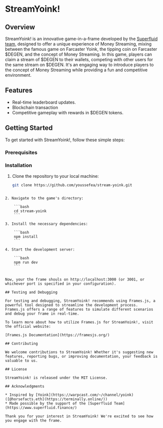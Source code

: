 # StreamYoink!

## Overview

StreamYoink! is an innovative game-in-a-frame developed by the [Superfluid team](https://superfluid.finance/), designed to offer a unique experience of Money Streaming, mixing between the famous game on Farcaster Yoink, the tipping coin on Farcaster $DEGEN, and the concept of Money Streaming. In this game, players can claim a stream of $DEGEN to their wallets, competing with other users for the same stream on $DEGEN. It's an engaging way to introduce players to the concept of Money Streaming while providing a fun and competitive environment.

## Features

- Real-time leaderboard updates.
- Blockchain transaction
- Competitive gameplay with rewards in $DEGEN tokens.

## Getting Started

To get started with StreamYoink!, follow these simple steps:

### Prerequisites

### Installation

1. Clone the repository to your local machine:

   ```bash
   git clone https://github.com/youssefea/stream-yoink.git
```

2. Navigate to the game's directory:
    
    ```bash
    cd stream-yoink
    ```
    
3. Install the necessary dependencies:
    
    ```bash
    npm install
    ```
    
4. Start the development server:
    
    ```bash
    npm run dev
    ```
    

Now, your the frame shouls on http://localhost:3000 (or 3001, or whichever port is specified in your configuration).

## Testing and Debugging

For testing and debugging, StreamYoink! recommends using Frames.js, a powerful tool designed to streamline the development process. Frames.js offers a range of features to simulate different scenarios and debug your frame in real-time.

To learn more about how to utilize Frames.js for StreamYoink!, visit the official website:

[Frames.js Documentation](https://framesjs.org/)

## Contributing

We welcome contributions to StreamYoink! Whether it's suggesting new features, reporting bugs, or improving documentation, your feedback is valuable to us.

## License

StreamYoink! is released under the MIT License.

## Acknowledgments

* Inspired by [Yoink](https://warpcast.com/~/channel/yoink) ([@horsefacts.eth](https://terminally.online/))
* Made possible by the support of the [Superfluid Team](https://www.superfluid.finance/)

Thank you for your interest in StreamYoink! We're excited to see how you engage with the frame.